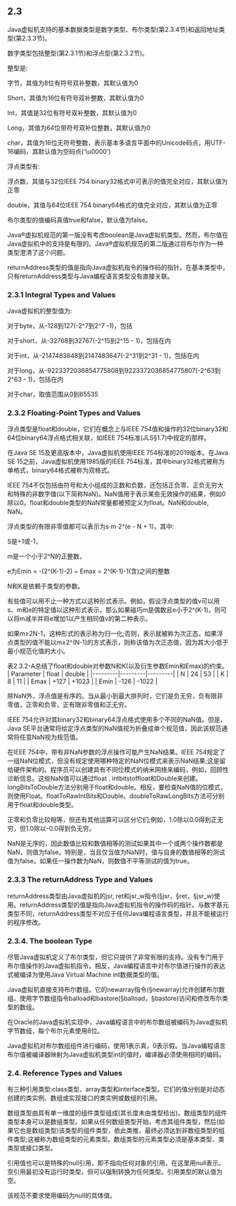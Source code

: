 ## 2.3
Java虚拟机支持的基本数据类型是数字类型、布尔类型(第2.3.4节)和返回地址类型(第2.3.3节)。

数字类型包括整型(第2.3.1节)和浮点型(第2.3.2节)。

整型是:

字节，其值为8位有符号双补整数，其默认值为0

Short，其值为16位有符号双补整数，其默认值为0

Int，其值是32位有符号双补整数，其默认值为0

Long，其值为64位带符号双补位整数，其默认值为0

char，其值为16位无符号整数，表示基本多语言平面中的Unicode码点，用UTF-16编码，其默认值为空码点('\u0000')

浮点类型有:

浮点数，其值与32位IEEE 754 binary32格式中可表示的值完全对应，其默认值为正零

double，其值与64位IEEE 754 binary64格式的值完全对应，其默认值为正零

布尔类型的值编码真值true和false，默认值为false。

Java®虚拟机规范的第一版没有考虑boolean是Java虚拟机类型。然而，布尔值在Java虚拟机中的支持是有限的。Java®虚拟机规范的第二版通过将布尔作为一种类型澄清了这个问题。

returnAddress类型的值是指向Java虚拟机指令的操作码的指针。在基本类型中，只有returnAddress类型与Java编程语言类型没有直接关联。
### 2.3.1 Integral Types and Values
Java虚拟机的整型值为:

对于byte，从-128到127(-2^7到2^7 -1)，包括

对于short，从-32768到32767(-2^15到2^15 - 1)，包括在内

对于int，从-2147483648到2147483647(-2^31到2^31 - 1)，包括在内

对于long，从-9223372036854775808到9223372036854775807(-2^63到2^63 - 1)，包括在内

对于char，取值范围从0到65535

### 2.3.2 Floating-Point Types and Values

浮点类型是float和double，它们在概念上与IEEE 754值和操作的32位binary32和64位binary64浮点格式相关联，如IEEE 754标准(JLS§1.7)中规定的那样。

在Java SE 15及更高版本中，Java虚拟机使用IEEE 754标准的2019版本。在Java SE 15之前，Java虚拟机使用1985版的IEEE 754标准，其中binary32格式被称为单格式，binary64格式被称为双格式。

IEEE 754不仅包括由符号和大小组成的正数和负数，还包括正负零、正负无穷大和特殊的非数字值(以下简称NaN)。NaN值用于表示某些无效操作的结果，例如0除以0。float和double类型的NaN常量都被预定义为float。NaN和double, NaN。

浮点类型的有限非零值都可以表示为s⋅m⋅2^(e - N + 1)，其中:

S是+1或-1，

m是一个小于2^N的正整数，

e为Emin = -(2^(K-1)-2) ~ Emax = 2^(K-1)-1(含)之间的整数

N和K是依赖于类型的参数。

有些值可以用不止一种方式以这种形式表示。例如，假设浮点类型的值v可以用s、m和e的特定值以这种形式表示，那么如果碰巧m是偶数且e小于2^(K-1)，则可以将m减半并将e增加1以产生相同值v的第二种表示。

如果m≥2N-1，这种形式的表示称为归一化;否则，表示就被称为次正态。如果浮点类型的值不能以m≥2^(N-1)的方式表示，则称该值为次正态值，因为其大小低于最小规范化值的大小。

表2.3.2-A总结了float和double对参数N和K(以及衍生参数Emin和Emax)的约束。
| Parameter | float | double |
|---------|---------|---------|
| N | 24 | 53 |
| K | 8 | 11 |
| Emax | +127 | +1023 |
| Emin | -126 | -1022 |

除NaN外，浮点值是有序的。当从最小到最大排列时，它们是负无穷，负有限非零值，正零和负零，正有限非零值和正无穷。

IEEE 754允许对其binary32和binary64浮点格式使用多个不同的NaN值。但是，Java SE平台通常将给定浮点类型的NaN值视为折叠成单个规范值，因此该规范通常将任意NaN视为规范值。

在IEEE 754中，带有非NaN参数的浮点操作可能产生NaN结果。IEEE 754规定了一组NaN位模式，但没有规定使用哪种特定的NaN位模式来表示NaN结果;这是留给硬件架构的。程序员可以创建具有不同位模式的纳米网络来编码，例如，回顾性诊断信息。这些NaN值可以通过float . intbitstoffloat和Double来创建。longBitsToDouble方法分别用于float和double。相反，要检查NaN值的位模式，则使用Float。floatToRawIntBits和Double。doubleToRawLongBits方法可分别用于float和double类型。

正零和负零比较相等，但还有其他运算可以区分它们;例如，1.0除以0.0得到正无穷，但1.0除以-0.0得到负无穷。

NaN是无序的，因此数值比较和数值相等的测试如果其中一个或两个操作数都是NaN，则值为false。特别是，当且仅当值为NaN时，值与自身的数值相等的测试值为false。如果任一操作数为NaN，则数值不平等测试的值为true。

### 2.3.3 The returnAddress Type and Values

returnAddress类型由Java虚拟机的jsr, ret和jsr_w指令(§jsr，§ret，§jsr_w)使用。returnAddress类型的值是指向Java虚拟机指令的操作码的指针。与数字基元类型不同，returnAddress类型不对应于任何Java编程语言类型，并且不能被运行的程序修改。

### 2.3.4. The boolean Type
尽管Java虚拟机定义了布尔类型，但它只提供了非常有限的支持。没有专门用于布尔值操作的Java虚拟机指令。相反，Java编程语言中对布尔值进行操作的表达式被编译为使用Java Virtual Machine int数据类型的值。

Java虚拟机直接支持布尔数组。它的newarray指令(§newarray)允许创建布尔数组。使用字节数组指令balload和bastore(§balload，§bastore)访问和修改布尔类型的数组。

在Oracle的Java虚拟机实现中，Java编程语言中的布尔数组被编码为Java虚拟机字节数组，每个布尔元素使用8位。

Java虚拟机对布尔数组组件进行编码，使用1表示真，0表示假。当Java编程语言布尔值被编译器映射为Java虚拟机类型int的值时，编译器必须使用相同的编码。

### 2.4. Reference Types and Values
有三种引用类型:class类型、array类型和interface类型。它们的值分别是对动态创建的类实例、数组或实现接口的类实例或数组的引用。

数组类型由具有单一维度的组件类型组成(其长度未由类型给出)。数组类型的组件类型本身可以是数组类型。如果从任何数组类型开始，考虑其组件类型，然后(如果它也是数组类型)该类型的组件类型，依此类推，最终必须达到非数组类型的组件类型;这被称为数组类型的元素类型。数组类型的元素类型必须是基本类型、类类型或接口类型。

引用值也可以是特殊的null引用，即不指向任何对象的引用，在这里用null表示。空引用最初没有运行时类型，但可以强制转换为任何类型。引用类型的默认值为空。

该规范不要求使用编码为null的具体值。